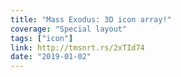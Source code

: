 ```yaml
---
title: "Mass Exodus: 3D icon array!"
coverage: "Special layout"
tags: ["icon"]
link: http://tmsnrt.rs/2xTId74
date: "2019-01-02"
---
```

